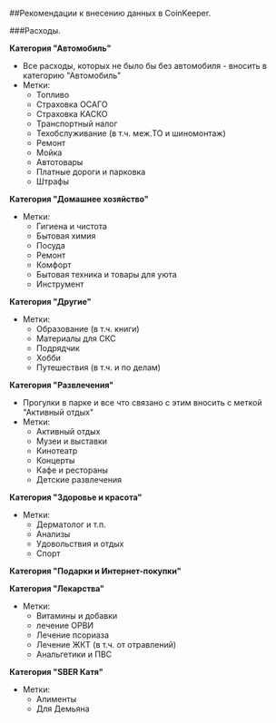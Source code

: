 ##Рекомендации к внесению данных в CoinKeeper.

###Расходы.


**Категория "Автомобиль"**

* Все расходы, которых не было бы без автомобиля - вносить в категорию "Автомобиль"
* Метки: 
	* Топливо
	* Страховка ОСАГО
	* Страховка КАСКО
	* Транспортный налог
	* Техобслуживание (в т.ч. меж.ТО и шиномонтаж)
	* Ремонт
	* Мойка
	* Автотовары
	* Платные дороги и парковка
	* Штрафы


**Категория "Домашнее хозяйство"**

* Метки: 
	* Гигиена и чистота
	* Бытовая химия
	* Посуда
	* Ремонт
	* Комфорт
	* Бытовая техника и товары для уюта
	* Инструмент


**Категория "Другие"**

* Метки:
	* Образование (в т.ч. книги)
	* Материалы для СКС
	* Подрядчик
	* Хобби
	* Путешествия (в т.ч. и по делам)

**Категория "Развлечения"**

* Прогулки в парке и все что связано с этим вносить с меткой "Активный отдых"
* Метки:
	* Активный отдых
	* Музеи и выставки
	* Кинотеатр
	* Концерты
	* Кафе и рестораны
	* Детские развлечения

**Категория "Здоровье и красота"**

* Метки:
	* Дерматолог и т.п.
	* Анализы
	* Удовольствия и отдых
	* Спорт


**Категория "Подарки и Интернет-покупки"**


**Категория "Лекарства"**

* Метки:
	* Витамины и добавки
	* лечение ОРВИ
	* Лечение псориаза
	* Лечение ЖКТ (в т.ч. от отравлений)
	* Анальгетики и ПВС


**Категория "SBER Катя"**

* Метки:
	* Алименты
	* Для Демьяна

